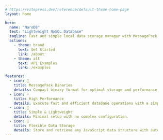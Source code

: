 ```yaml
---
# https://vitepress.dev/reference/default-theme-home-page
layout: home

hero:
  name: "NaroDB"
  text: "Lightweight NoSQL Database"
  tagline: Fast and simple local data storage manager with MessagePack
  actions:
    - theme: brand
      text: Get Started
      link: /about
    - theme: alt
      text: API Examples
      link: /examples

features:
  - icon: 📄
    title: MessagePack Binaries
    details: Compact binary format for optimal storage and performance.
  - icon: ⚡
    title: High Performance
    details: Execute fast and efficient database operations with a simple and intuitive API.
  - icon: 🔧
    title: Simple & Lightweight
    details: Minimal setup with no complex configuration.
  - icon: 🔄
    title: Flexible Data Storage
    details: Store and retrieve any JavaScript data structure with automatic ID generation.
---
```


